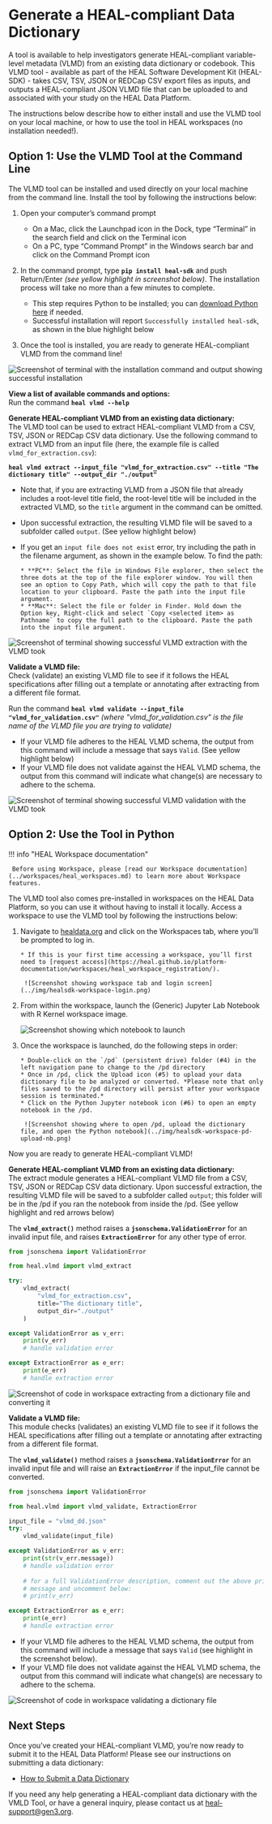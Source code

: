 # Generate a HEAL-compliant Data Dictionary

A tool is available to help investigators generate HEAL-compliant variable-level metadata (VLMD) from an existing data dictionary or codebook. This VLMD tool - available as part of the HEAL Software Development Kit (HEAL-SDK) - takes CSV, TSV, JSON or REDCap CSV export files as inputs, and outputs a HEAL-compliant JSON VLMD file that can be uploaded to and associated with your study on the HEAL Data Platform.  

The instructions below describe how to either install and use the VLMD tool on your local machine, or how to use the tool in HEAL workspaces (no installation needed!).  

## Option 1: Use the VLMD Tool at the Command Line

The VLMD tool can be installed and used directly on your local machine from the command line. Install the tool by following the instructions below:  

1. Open your computer’s command prompt  

      * On a Mac, click the Launchpad icon in the Dock, type “Terminal” in the search field and click on the Terminal icon  
      * On a PC, type “Command Prompt” in the Windows search bar and click on the Command Prompt icon  

2. In the command prompt, type **`pip install heal-sdk`** and push Return/Enter *(see yellow highlight in screenshot below)*. The installation process will take no more than a few minutes to complete.  

      * This step requires Python to be installed; you can [download Python here](https://www.python.org/downloads/) if needed.  
      * Successful installation will report `Successfully installed heal-sdk`, as shown in the blue highlight below

3. Once the tool is installed, you are ready to generate HEAL-compliant VLMD from the command line!  

![Screenshot of terminal with the installation command and output showing successful installation](../img/healsdk-install.png)

**View a list of available commands and options:**  
Run the command **`heal vlmd --help`**

**Generate HEAL-compliant VLMD from an existing data dictionary:**  
The VLMD tool can be used to extract HEAL-compliant VLMD from a CSV, TSV, JSON or REDCap CSV data dictionary. Use the following command to extract VLMD from an input file (here, the example file is called `vlmd_for_extraction.csv`):  

**`heal vlmd extract --input_file "vlmd_for_extraction.csv" --title "The dictionary title" --output_dir "./output"`**

* Note that, if you are extracting VLMD from a JSON file that already includes a root-level title field, the root-level title will be included in the extracted VLMD, so the `title` argument in the command can be omitted.  
* Upon successful extraction, the resulting VLMD file will be saved to a subfolder called `output`. (See yellow highlight below)  
* If you get an `input file does not exist` error, try including the path in the filename argument, as shown in the example below. To find the path:  
  
      * **PC**: Select the file in Windows File explorer, then select the three dots at the top of the file explorer window. You will then see an option to Copy Path, which will copy the path to that file location to your clipboard. Paste the path into the input file argument.  
      * **Mac**: Select the file or folder in Finder. Hold down the Option key, Right-click and select `Copy <selected item> as Pathname` to copy the full path to the clipboard. Paste the path into the input file argument. 

![Screenshot of terminal showing successful VLMD extraction with the VLMD took](../img/healsdk-vlmd_extraction.png)

**Validate a VLMD file:**  
Check (validate) an existing VLMD file to see if it follows the HEAL specifications after filling out a template or annotating after extracting from a different file format.

Run the command **`heal vlmd validate --input_file "vlmd_for_validation.csv"`** *(where "vlmd_for_validation.csv" is the file name of the VLMD file you are trying to validate)*

* If your VLMD file adheres to the HEAL VLMD schema, the output from this command will include a message that says `Valid`. (See yellow highlight below)  
* If your VLMD file does not validate against the HEAL VLMD schema, the output from this command will indicate what change(s) are necessary to adhere to the schema.  

![Screenshot of terminal showing successful VLMD validation with the VLMD took](../img/healsdk-validate.png)

## Option 2: Use the Tool in Python

!!! info "HEAL Workspace documentation"  

     Before using Workspace, please [read our Workspace documentation](../workspaces/heal_workspaces.md) to learn more about Workspace features.
    
   
The VLMD tool also comes pre-installed in workspaces on the HEAL Data Platform, so you can use it without having to install it locally. Access a workspace to use the VLMD tool by following the instructions below:

1. Navigate to [healdata.org](http://healdata.org) and click on the Workspaces tab, where you’ll be prompted to log in.  
      
       * If this is your first time accessing a workspace, you’ll first need to [request access](https://heal.github.io/platform-documentation/workspaces/heal_workspace_registration/).  

        ![Screenshot showing workspace tab and login screen](../img/healsdk-workspace-login.png)

2. From within the workspace, launch the (Generic) Jupyter Lab Notebook with R Kernel workspace image.  

    ![Screenshot showing which notebook to launch](../img/healsdk-workspace-launchR.png)

3. Once the workspace is launched, do the following steps in order:  

       * Double-click on the `/pd` (persistent drive) folder (#4) in the left navigation pane to change to the /pd directory
       * Once in /pd, click the Upload icon (#5) to upload your data dictionary file to be analyzed or converted. *Please note that only files saved to the /pd directory will persist after your workspace session is terminated.* 
       * Click on the Python Jupyter notebook icon (#6) to open an empty notebook in the /pd.

        ![Screenshot showing where to open /pd, upload the dictionary file, and open the Python notebook](../img/healsdk-workspace-pd-upload-nb.png)

Now you are ready to generate HEAL-compliant VLMD!

**Generate HEAL-compliant VLMD from an existing data dictionary:**  
The extract module generates a HEAL-compliant VLMD file from a CSV, TSV, JSON or REDCap CSV data dictionary. Upon successful extraction, the resulting VLMD file will be saved to a subfolder called `output`; this folder will be in the /pd if you ran the notebook from inside the /pd. (See yellow highlight and red arrows below)  

The **`vlmd_extract()`** method raises a **`jsonschema.ValidationError`** for an invalid input file, and raises **`ExtractionError`** for any other type of error.

``` py title="Example extraction code for HEAL workspace"  
from jsonschema import ValidationError

from heal.vlmd import vlmd_extract

try:
    vlmd_extract(
        "vlmd_for_extraction.csv", 
        title="The dictionary title", 
        output_dir="./output"
    )

except ValidationError as v_err:
    print(v_err)
    # handle validation error

except ExtractionError as e_err:
    print(e_err)
    # handle extraction error
```

![Screenshot of code in workspace extracting from a dictionary file and converting it](../img/healsdk-workspace-extract.png)

**Validate a VLMD file:**  
This module checks (validates) an existing VLMD file to see if it follows the HEAL specifications after filling out a template or annotating after extracting from a different file format.

The **`vlmd_validate()`** method raises a **`jsonschema.ValidationError`** for an invalid input file and will raise an **`ExtractionError`** if the input_file cannot be converted.

``` py title="Example validation code for HEAL workspace"  
from jsonschema import ValidationError

from heal.vlmd import vlmd_validate, ExtractionError

input_file = "vlmd_dd.json"  
try:  
    vlmd_validate(input_file)

except ValidationError as v_err:
    print(str(v_err.message))
    # handle validation error
    
    # for a full ValidationError description, comment out the above print
    # message and uncomment below:
    # print(v_err)

except ExtractionError as e_err:
    print(e_err)
    # handle extraction error
```

* If your VLMD file adheres to the HEAL VLMD schema, the output from this command will include a message that says `Valid` (see highlight in the screenshot below).  
* If your VLMD file does not validate against the HEAL VLMD schema, the output from this command will indicate what change(s) are necessary to adhere to the schema.

![Screenshot of code in workspace validating a dictionary file](../img/healsdk-workspace-validate.png)

## Next Steps  

Once you’ve created your HEAL-compliant VLMD, you’re now ready to submit it to the HEAL Data Platform! Please see our instructions on submitting a data dictionary:

* [How to Submit a Data Dictionary](https://heal.github.io/platform-documentation/vlmd/vlmd_submission/)

If you need any help generating a HEAL-compliant data dictionary with the VMLD Tool, or have a general inquiry, please contact us at [heal-support@gen3.org](mailto:heal-support@gen3.org).
